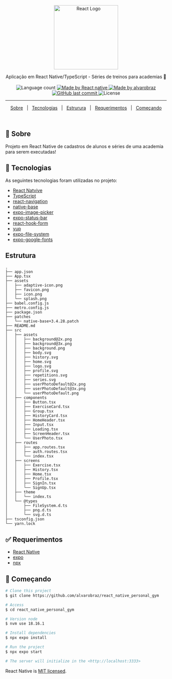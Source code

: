 

<p align="center">
  <a href="https://react.dev/" target="blank"><img src="https://upload.wikimedia.org/wikipedia/commons/thumb/a/a7/React-icon.svg/200px-React-icon.svg.png" width="200" alt="React Logo" /></a>
</p>
<p align="center">
  Aplicação em React Native/TypeScript - Séries de treinos para academias 🚀
  <br>
  <br>

  <img alt="Language count" src="https://img.shields.io/github/repo-size/alvarobraz/react_native_personal_gym"/>

  <a href="https://reactnative.dev/">
    <img alt="Made by React native" src="https://img.shields.io/badge/made%20by-reactnative-%237519C1">
  </a>

  <a href="https://www.linkedin.com/in/alvarobraz/">
    <img alt="Made by alvarobraz" src="https://img.shields.io/badge/made%20by-alvarobraz-%237519C1">
  </a>

  <a href="https://github.com/alvarobraz/react_native_personal_gym/commits/main">
    <img alt="GitHub last commit" src="https://img.shields.io/github/last-commit/alvarobraz/react_native_personal_gym">
  </a>

  <img alt="License" src="https://img.shields.io/github/license/alvarobraz/react_native_personal_gym">
</p>

---

<p align="center">
  <a href="#dart-sobre">Sobre</a> &#xa0; | &#xa0; 
  <a href="#rocket-tecnologias">Tecnologias</a> &#xa0; | &#xa0;
  <a href="#estrutura">Estrurura</a> &#xa0; | &#xa0;
  <a href="#white_check_mark-requerimentos">Requerimentos</a> &#xa0; | &#xa0;
  <a href="#checkered_flag-começando">Começando</a>
</p>

<br>

## :dart: Sobre ##

Projeto em React Native de cadastros de alunos e séries de uma academia para serem executadas!

## :rocket: Tecnologias ##

As seguintes tecnologias foram utilizadas no projeto:

- [React Natvive](https://reactnative.dev/)
- [TypeScript](https://www.typescriptlang.org/)
- [react-navigation](https://reactnavigation.org/)
- [native-base](https://nativebase.io/)
- [expo-image-picker](https://docs.expo.dev/versions/latest/sdk/imagepicker/)
- [expo-status-bar](https://docs.expo.dev/versions/latest/sdk/status-bar/)
- [react-hook-form](https://react-hook-form.com/)
- [yup](https://www.npmjs.com/package/yup)
- [expo-file-system](https://docs.expo.dev/versions/latest/sdk/filesystem/)
- [expo-google-fonts](https://docs.expo.dev/develop/user-interface/fonts/)


## Estrutura ##
```
.
├── app.json
├── App.tsx
├── assets
│   ├── adaptive-icon.png
│   ├── favicon.png
│   ├── icon.png
│   └── splash.png
├── babel.config.js
├── metro.config.js
├── package.json
├── patches
│   └── native-base+3.4.28.patch
├── README.md
├── src
│   ├── assets
│   │   ├── background@2x.png
│   │   ├── background@3x.png
│   │   ├── background.png
│   │   ├── body.svg
│   │   ├── history.svg
│   │   ├── home.svg
│   │   ├── logo.svg
│   │   ├── profile.svg
│   │   ├── repetitions.svg
│   │   ├── series.svg
│   │   ├── userPhotoDefault@2x.png
│   │   ├── userPhotoDefault@3x.png
│   │   └── userPhotoDefault.png
│   ├── components
│   │   ├── Button.tsx
│   │   ├── ExerciseCard.tsx
│   │   ├── Group.tsx
│   │   ├── HistoryCard.tsx
│   │   ├── HomeHeader.tsx
│   │   ├── Input.tsx
│   │   ├── Loading.tsx
│   │   ├── ScreenHeader.tsx
│   │   └── UserPhoto.tsx
│   ├── routes
│   │   ├── app.routes.tsx
│   │   ├── auth.routes.tsx
│   │   └── index.tsx
│   ├── screens
│   │   ├── Exercise.tsx
│   │   ├── History.tsx
│   │   ├── Home.tsx
│   │   ├── Profile.tsx
│   │   ├── SignIn.tsx
│   │   └── SignUp.tsx
│   ├── theme
│   │   └── index.ts
│   └── @types
│       ├── FileSystem.d.ts
│       ├── png.d.ts
│       └── svg.d.ts
├── tsconfig.json
└── yarn.lock

```

## :white_check_mark: Requerimentos ##

- [React Native](https://reactnative.dev/)
- [expo](https://expo.dev/)
- [npx](https://www.npmjs.com/package/npx)

## :checkered_flag: Começando ##

```bash
# Clone this project
$ git clone https://github.com/alvarobraz/react_native_personal_gym

# Access
$ cd react_native_personal_gym

# Version node
$ nvm use 18.16.1

# Install dependencies
$ npx expo install

# Run the project
$ npx expo start

# The server will initialize in the <http://localhost:3333>
```

React Native is [MIT licensed](LICENSE).
